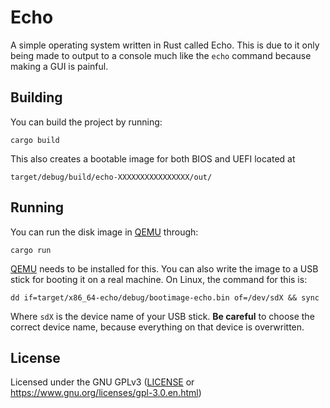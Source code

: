 # Echo

A simple operating system written in Rust called Echo. This is due to it only being made to output to a console much like the `echo` command because making a GUI is painful.

## Building

You can build the project by running:
```
cargo build
```

This also creates a bootable image for both BIOS and UEFI located at
```
target/debug/build/echo-XXXXXXXXXXXXXXXX/out/
```

## Running
You can run the disk image in [QEMU] through:

[QEMU]: https://www.qemu.org/
```
cargo run
```

[QEMU] needs to be installed for this.
You can also write the image to a USB stick for booting it on a real machine. On Linux, the command for this is:
```
dd if=target/x86_64-echo/debug/bootimage-echo.bin of=/dev/sdX && sync
```

Where `sdX` is the device name of your USB stick. **Be careful** to choose the correct device name, because everything on that device is overwritten.

## License
Licensed under the GNU GPLv3 ([LICENSE](LICENSE) or https://www.gnu.org/licenses/gpl-3.0.en.html)
